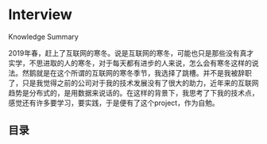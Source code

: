 # Interview
Knowledge Summary

  2019年春，赶上了互联网的寒冬。说是互联网的寒冬，可能也只是那些没有真才实学，不思进取的人的寒冬，对于每天都有进步的人来说，怎么会有寒冬这样的说法。然鹅就是在这个所谓的互联网的寒冬季节，我选择了跳槽。并不是我被辞职了，只是我觉得之前的公司对于我的技术发展没有了很大的助力，近年来的互联网趋势是分布式的，是用数据来说话的。在这样的背景下，我思考了下我的技术点，感觉还有许多要学习，要实践，于是便有了这个project，作为自勉。
  
## 目录
